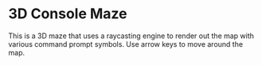 # 3D Console Maze
This is a 3D maze that uses a raycasting engine to render out the map with various command prompt symbols.
Use arrow keys to move around the map.

